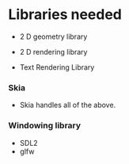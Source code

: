 # Libraries needed

- 2 D geometry library 

- 2 D rendering library

- Text Rendering Library

### Skia

- Skia handles all of the above.

### Windowing library

- SDL2
- glfw

